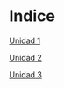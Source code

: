 # Indice

[Unidad 1](UT01_Introduccion/index.md)

[Unidad 2](UT02_Linux/index.md)

[Unidad 3](UT03/index.md)